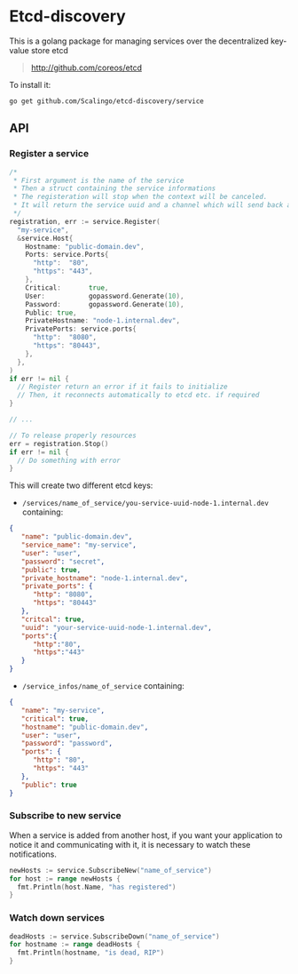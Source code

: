 Etcd-discovery
==============

This is a golang package for managing services over the decentralized key-value store etcd

> http://github.com/coreos/etcd

To install it:

`go get github.com/Scalingo/etcd-discovery/service`

API
---

### Register a service

```go
/*
 * First argument is the name of the service
 * Then a struct containing the service informations
 * The registeration will stop when the context will be canceled.
 * It will return the service uuid and a channel which will send back any modifications made to the service by the other host of the same service. This is usefull for credential synchronisation.
 */
registration, err := service.Register(
  "my-service",
  &service.Host{
    Hostname: "public-domain.dev",
    Ports: service.Ports{
      "http":  "80",
      "https": "443",
    },
    Critical:       true,
    User:           gopassword.Generate(10),
    Password:       gopassword.Generate(10),
    Public: true,
    PrivateHostname: "node-1.internal.dev",
    PrivatePorts: service.ports{
      "http":  "8080",
      "https": "80443",
    },
  },
)
if err != nil {
  // Register return an error if it fails to initialize
  // Then, it reconnects automatically to etcd etc. if required
}

// ...

// To release properly resources
err = registration.Stop()
if err != nil {
  // Do something with error
}
```

This will create two different etcd keys:

* `/services/name_of_service/you-service-uuid-node-1.internal.dev` containing:
```json
{
   "name": "public-domain.dev",
   "service_name": "my-service",
   "user": "user",
   "password": "secret",
   "public": true,
   "private_hostname": "node-1.internal.dev",
   "private_ports": {
      "http": "8080",
      "https": "80443"
   },
   "critcal": true,
   "uuid": "your-service-uuid-node-1.internal.dev",
   "ports":{
      "http":"80",
      "https":"443"
   }
}
```

* `/service_infos/name_of_service` containing:
```json
{
   "name": "my-service",
   "critical": true,
   "hostname": "public-domain.dev",
   "user": "user",
   "password": "password",
   "ports": {
      "http": "80",
      "https": "443"
   },
   "public": true
}
```

### Subscribe to new service

When a service is added from another host, if you want your application to
notice it and communicating with it, it is necessary to watch these
notifications.

```go
newHosts := service.SubscribeNew("name_of_service")
for host := range newHosts {
  fmt.Println(host.Name, "has registered")
}
```

### Watch down services

```go
deadHosts := service.SubscribeDown("name_of_service")
for hostname := range deadHosts {
  fmt.Println(hostname, "is dead, RIP")
}
```
